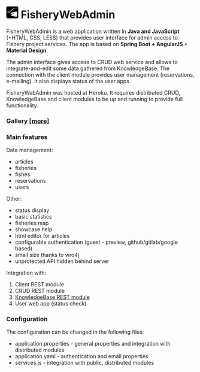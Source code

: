 # ![FisheryWebAdmin](src/main/resources/static/assets/favicon-32x32.png) FisheryWebAdmin 

FisheryWebAdmin is a web application written in **Java and JavaScript** (+HTML, CSS, LESS) that provides user interface for admin access to Fishery project services. The app is based on **Spring Boot + AngularJS + Material Design**.

The admin interface gives access to CRUD web service and allows to integrate-and-edit some data gathered from KnowledgeBase. The connection with the client module provides user management (reservations, e-mailing). It also displays status of the user apps.   

FisheryWebAdmin was hosted at Heroku. It requires distributed CRUD, KnowledgeBase and client modules to be up and running to provide full functionality. 

### Gallery [[more]](https://t3r1jj.github.io/FisheryProject)

### Main features
Data management:
- articles
- fisheries
- fishes
- reservations
- users

Other:
- status display
- basic statistics
- fisheries map
- showcase help
- html editor for articles
- configurable authentication (guest - preview, github/gitlab/google based)
- small size thanks to wro4j
- unprotected API hidden behind server

Integration with:
1. Client REST module
2. CRUD REST module
3. [KnowledgeBase REST module](https://github.com/T3r1jj/FisheryKnowledgeBase)
4. User web app (status check)

### Configuration
The configuration can be changed in the following files:
- application.properties - general properties and integration with distributed modules
- application.yaml - authentication and email properties
- services.js - integration with public, distributed modules